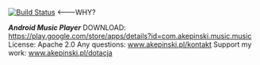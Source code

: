 [![Build Status](https://travis-ci.org/xxczaki/music-player.svg?branch=master)](https://travis-ci.org/xxczaki/music-player) <---WHY?
 
 ***Android Music Player*** 
DOWNLOAD: https://play.google.com/store/apps/details?id=com.akepinski.music.music
License: Apache 2.0
Any questions: www.akepinski.pl/kontakt
Support my work: www.akepinski.pl/dotacja


